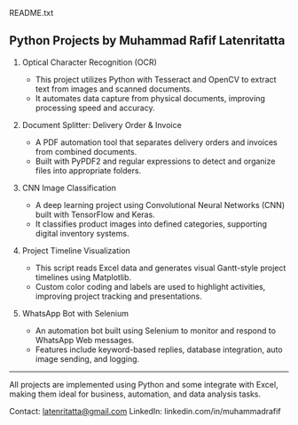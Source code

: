 README.txt

Python Projects by Muhammad Rafif Latenritatta
----------------------------------------------

1. Optical Character Recognition (OCR)
   - This project utilizes Python with Tesseract and OpenCV to extract text from images and scanned documents.
   - It automates data capture from physical documents, improving processing speed and accuracy.

2. Document Splitter: Delivery Order & Invoice
   - A PDF automation tool that separates delivery orders and invoices from combined documents.
   - Built with PyPDF2 and regular expressions to detect and organize files into appropriate folders.

3. CNN Image Classification
   - A deep learning project using Convolutional Neural Networks (CNN) built with TensorFlow and Keras.
   - It classifies product images into defined categories, supporting digital inventory systems.

4. Project Timeline Visualization
   - This script reads Excel data and generates visual Gantt-style project timelines using Matplotlib.
   - Custom color coding and labels are used to highlight activities, improving project tracking and presentations.

5. WhatsApp Bot with Selenium
   - An automation bot built using Selenium to monitor and respond to WhatsApp Web messages.
   - Features include keyword-based replies, database integration, auto image sending, and logging.

----------------------------------------------

All projects are implemented using Python and some integrate with Excel, making them ideal for business, automation, and data analysis tasks.

Contact: latenritatta@gmail.com
LinkedIn: linkedin.com/in/muhammadrafif


